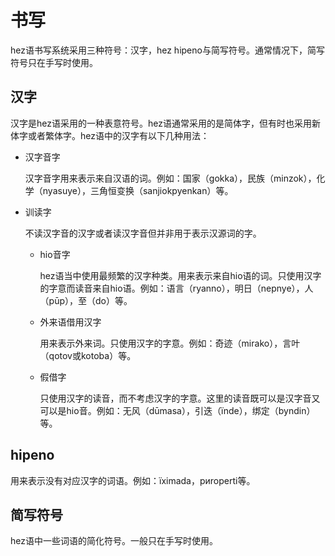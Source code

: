 # 书写

hez语书写系统采用三种符号：汉字，hez hipeno与简写符号。通常情况下，简写符号只在手写时使用。

## 汉字

汉字是hez语采用的一种表意符号。hez语通常采用的是简体字，但有时也采用新体字或者繁体字。hez语中的汉字有以下几种用法：

 - 汉字音字
     
    汉字音字用来表示来自汉语的词。例如：国家（gokka），民族（minzok），化学（nyasuye），三角恒变换（sanjiokpyenkan）等。
     
 - 训读字
 
    不读汉字音的汉字或者读汉字音但并非用于表示汉源词的字。
    
     - hio音字
    
        hez语当中使用最频繁的汉字种类。用来表示来自hio语的词。只使用汉字的字意而读音来自hio语。例如：语言（ryanno），明日（nepnye），人（pūp），至（do）等。
        
     - 外来语借用汉字
     
        用来表示外来词。只使用汉字的字意。例如：奇迹（mirako），言叶（qotov或kotoba）等。
        
     - 假借字
     
        只使用汉字的读音，而不考虑汉字的字意。这里的读音既可以是汉字音又可以是hio音。例如：无风（dūmasa），引迭（ïnde），绑定（byndin）等。

## hipeno

用来表示没有对应汉字的词语。例如：ïximada，pиroperti等。

## 简写符号

hez语中一些词语的简化符号。一般只在手写时使用。
 